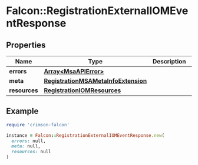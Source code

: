 # Falcon::RegistrationExternalIOMEventResponse

## Properties

| Name | Type | Description | Notes |
| ---- | ---- | ----------- | ----- |
| **errors** | [**Array&lt;MsaAPIError&gt;**](MsaAPIError.md) |  |  |
| **meta** | [**RegistrationMSAMetaInfoExtension**](RegistrationMSAMetaInfoExtension.md) |  |  |
| **resources** | [**RegistrationIOMResources**](RegistrationIOMResources.md) |  | [optional] |

## Example

```ruby
require 'crimson-falcon'

instance = Falcon::RegistrationExternalIOMEventResponse.new(
  errors: null,
  meta: null,
  resources: null
)
```

